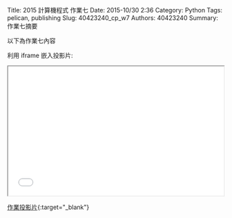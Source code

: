 Title: 2015 計算機程式 作業七
Date: 2015-10/30 2:36
Category: Python
Tags: pelican, publishing
Slug: 40423240_cp_w7
Authors: 40423240
Summary: 作業七摘要

以下為作業七內容

利用 iframe 嵌入投影片:

<iframe src="40423240_cp_w7_p.html" width="500" height="300"></iframe>

[作業投影片](40423240_cp_w7_p.html){:target="_blank"}